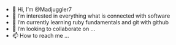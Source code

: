 - 👋 Hi, I’m @Madjuggler7
- 👀 I’m interested in everything what is connected with software
- 🌱 I’m currently learning ruby fundamentals and git with github
- 💞️ I’m looking to collaborate on ...
- 📫 How to reach me ...

<!---
Madjuggler7/Madjuggler7 is a ✨ special ✨ repository because its `README.md` (this file) appears on your GitHub profile.
You can click the Preview link to take a look at your changes.
--->

